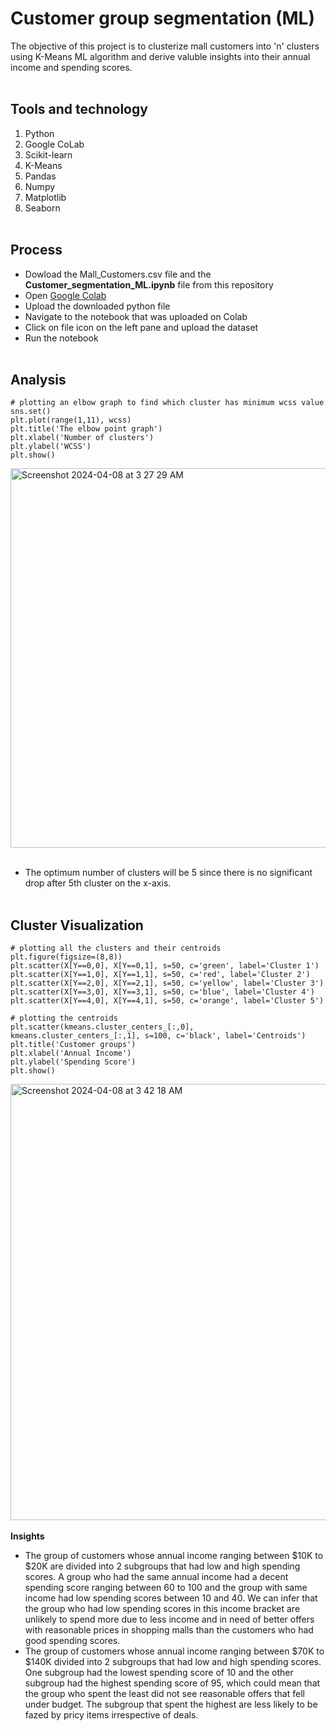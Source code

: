 # Customer group segmentation (ML)
The objective of this project is to clusterize mall customers into 'n' clusters using K-Means ML algorithm and derive valuble insights into their annual income and spending scores.<br><br>
## Tools and technology
1. Python
2. Google CoLab
3. Scikit-learn
4. K-Means
5. Pandas
6. Numpy
7. Matplotlib
8. Seaborn<br><br>
## Process
- Dowload the Mall_Customers.csv file and the **Customer_segmentation_ML.ipynb** file from this repository
- Open [Google Colab](https://colab.research.google.com)
- Upload the downloaded python file
- Navigate to the notebook that was uploaded on Colab
- Click on file icon on the left pane and upload the dataset
- Run the notebook<br><br>
## Analysis
```
# plotting an elbow graph to find which cluster has minimum wcss value
sns.set()
plt.plot(range(1,11), wcss)
plt.title('The elbow point graph')
plt.xlabel('Number of clusters')
plt.ylabel('WCSS')
plt.show()
````
<img width="607" alt="Screenshot 2024-04-08 at 3 27 29 AM" src="https://github.com/rohitpaul1998/Customer_group_segmentation_ML/assets/113409553/08d46f43-cc59-434c-9199-9529a65a896c"><br><br>
- The optimum number of clusters will be 5 since there is no significant drop after 5th cluster on the x-axis.<br><br>
## Cluster Visualization
```
# plotting all the clusters and their centroids
plt.figure(figsize=(8,8))
plt.scatter(X[Y==0,0], X[Y==0,1], s=50, c='green', label='Cluster 1')
plt.scatter(X[Y==1,0], X[Y==1,1], s=50, c='red', label='Cluster 2')
plt.scatter(X[Y==2,0], X[Y==2,1], s=50, c='yellow', label='Cluster 3')
plt.scatter(X[Y==3,0], X[Y==3,1], s=50, c='blue', label='Cluster 4')
plt.scatter(X[Y==4,0], X[Y==4,1], s=50, c='orange', label='Cluster 5')

# plotting the centroids
plt.scatter(kmeans.cluster_centers_[:,0], kmeans.cluster_centers_[:,1], s=100, c='black', label='Centroids')
plt.title('Customer groups')
plt.xlabel('Annual Income')
plt.ylabel('Spending Score')
plt.show()
````
<img width="698" alt="Screenshot 2024-04-08 at 3 42 18 AM" src="https://github.com/rohitpaul1998/Customer_group_segmentation_ML/assets/113409553/9fdce696-90b1-4468-8373-95b170df94e8"><br><br>
**Insights**
- The group of customers whose annual income ranging between $10K to $20K are divided into 2 subgroups that had low and high spending scores. A group who had the same annual income had a decent spending score ranging between 60 to 100 and the group with same income had low spending scores between 10 and 40. We can infer that the group who had low spending scores in this income bracket are unlikely to spend more due to less income and in need of better offers  with reasonable prices in shopping malls than the customers who had good spending scores.<br>
- The group of customers whose annual income ranging between $70K to $140K divided into 2 subgroups that had low and high spending scores. One subgroup had the lowest spending score of 10 and the other subgroup had the highest spending score of 95, which could mean that the group who spent the least did not see reasonable offers that fell under budget. The subgroup that spent the highest are less likely to be fazed by pricy items irrespective of deals.

